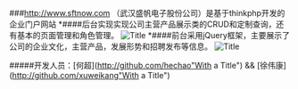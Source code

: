 ###http://www.sftnow.com （武汉盛帆电子股份公司）是基于thinkphp开发的企业门户网站
*####后台实现实现公司主营产品展示类的CRUD和定制查询，还有基本的页面管理和角色管理。
![](/images/back1.jpg "Title")
*####前台采用jQuery框架，主要展示了公司的企业文化，主营产品，发展形势和招聘发布等信息。
![](/images/back1.jpg "Title")


#####开发人员：[何超](http://github.com/hechao"With a Title")  && [徐伟康](http://github.com/xuweikang"With a Title")

